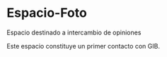 # Espacio-Foto
Espacio destinado a intercambio de opiniones

Este espacio constituye un primer contacto con GIB. 

